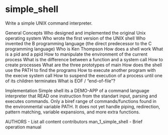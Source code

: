 # simple_shell
Write a simple UNIX command interpreter.

General Concepts
Who designed and implemented the original Unix operating system
Who wrote the first version of the UNIX shell
Who invented the B programming language (the direct predecessor to the C programming language)
Who is Ken Thompson
How does a shell work
What is a pid and a ppid
How to manipulate the environment of the current process
What is the difference between a function and a system call
How to create processes
What are the three prototypes of main
How does the shell use the PATH to find the programs
How to execute another program with the execve system call
How to suspend the execution of a process until one of its children terminates
What is EOF / “end-of-file”?

Implementation
Simple shell its a DEMO-APP of a command language interpreter that READ
one instruction from the standart input, parsing and  executes commands. 
Only a biref range of commands/functions found in the environmental variable PATH.
It does not yet handle piping, redirection, pattern matching, variable expansions, and more extra functions.


AUTHORS - List all content contributors
man_1_simple_shell - Brief operation manual

